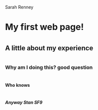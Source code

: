 Sarah Renney
# <h1>My first web page!</h1>
# <h2>A little about my experience</h2>
# <h3>Why am I doing this? good question</h3>
# <h4>Who knows</h4>
# <h5>Anyway Stan SF9</h5>
